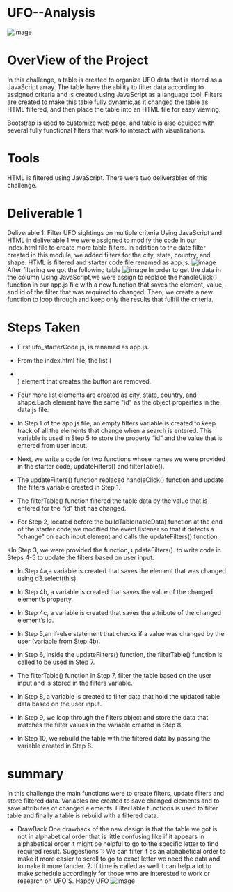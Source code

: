 # UFO--Analysis
![image](https://user-images.githubusercontent.com/112978144/215654234-c9408d61-62f9-4aba-a0f2-a6c1a40a2855.png)

# OverView of the Project
In this challenge, a table is created to organize UFO data that is stored as a JavaScript array. The table have the ability to filter data according to assigned criteria and is created using JavaScript as a language tool. Filters are created to make this table fully dynamic,as it changed the table as HTML filtered, and then place the table into an HTML file for easy viewing.

Bootstrap is used to customize web page, and table is also equiped with several fully functional filters that work to interact with visualizations.
# Tools
HTML is filtered using JavaScript. 
There were two deliverables of this challenge. 
# Deliverable 1
Deliverable 1: Filter UFO sightings on multiple criteria
Using JavaScript and HTML in deliverable 1 we were assigned to modify the code in our index.html file to create more table filters. In addition to the date filter created in this module, we added filters for the city, state, country, and shape. HTML is filtered  and starter code file renamed as app.js.
![image](https://user-images.githubusercontent.com/112978144/215642781-f1fbe8f8-a64a-4972-b122-395b8d1060d5.png)
After filtering we got the following table
![image](https://user-images.githubusercontent.com/112978144/215643024-e8ca90cd-e4f6-4038-87dd-94bf1b307dbb.png)
In order to get the data in the column Using JavaScript,we were assign to replace the handleClick() function in our app.js file with a new function that saves the element, value, and id of the filter that was required to changed. Then, we create a new function to loop through and keep only the results that fullfil the criteria. 

# Steps Taken

 * First ufo_starterCode.js,  is renamed as app.js. 



* From the index.html file, the list (<li></li>) element that creates the button are removed.

* Four more list elements are created as city, state, country, and shape.Each element have the same "id" as the object properties in the data.js file.

* In Step 1 of the app.js file, an empty filters variable is created to keep track of all the elements that change when a search is entered. This variable is used in Step 5 to store the property “id” and the value that is entered from user input.

* Next, we write  a code for two functions whose names we were provided in the starter code, updateFilters() and filterTable().

* The updateFilters() function replaced handleClick() function and update the filters variable created in Step 1.
* The filterTable() function filtered the table data by the value that is entered for the "id" that has changed.
* For Step 2, located before the buildTable(tableData) function at the end of the starter code,we modified the event listener so that it detects a "change" on each input element and calls the updateFilters() function.

*In Step 3, we were provided the function, updateFilters(). to write code in Steps 4-5 to update the filters based on user input.

* In Step 4a,a variable is created that saves the element that was changed using d3.select(this).

* In Step 4b, a variable is created that saves the value of the changed element’s property.

* In Step 4c, a variable is created that saves the attribute of the changed element’s id.

* In Step 5,an if-else statement that checks if a value was changed by the user (variable from Step 4b).

* In Step 6, inside the updateFilters() function, the filterTable() function is called to be used in Step 7.

* The filterTable() function in Step 7, filter the table based on the user input and is stored in the filters variable.

* In Step 8,  a variable is created to filter data that hold the updated table data based on the user input.

* In Step 9, we loop through the filters object and store the data that matches the filter values in the variable created in Step 8.

* In Step 10, we rebuild the table with the filtered data by passing the variable created in Step 8.

# summary
In this challenge the main functions were to create filters, update filters and store filtered data. Variables are created to save changed elements and to save attributes of changed elements. FilterTable functions is used to filter table and finally a table is rebuild with a filtered data.
* DrawBack
One drawback of the new design is that the table we got is not in alphabetical order that is little confusing like if it appears in alphabetical order it might be helpful to go to the specific letter to find required result.
Suggestions
1: We can filter it as an alphabetical order to make it more easier to scroll to go to exact letter we need the data and to make it more fancier.
2: If time is called as well it can help a lot to make schedule accordingly for those who are interested to work or research on UFO'S.
Happy UFO
![image](https://user-images.githubusercontent.com/112978144/215654646-7ed79279-3668-46c5-b8cd-b25f7d5215ee.png)


